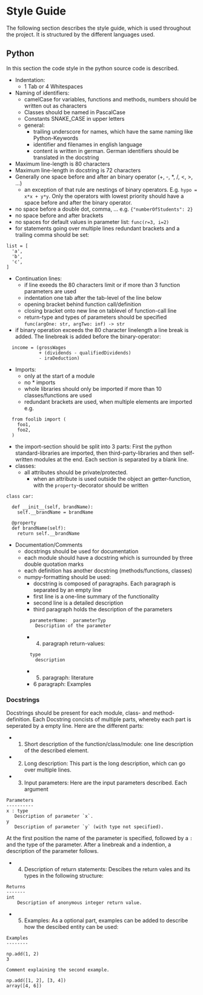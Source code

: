 # Style Guide
The following section describes the style guide, which is used throughout the project. It is structured by the different languages used.
## Python
In this section the code style in the python source code is described. 
- Indentation:
  - 1 Tab or 4 Whitespaces
- Naming of identifiers:
  - camelCase for variables, functions and methods, numbers should be written out as characters
  - Classes should be named in PascalCase
  - Constants SNAKE_CASE in upper letters
  - general: 
    - trailing underscore for names, which have the same naming like Python-Keywords
    - identifier and filenames in english language 
    - content is written in german. German identifiers should be translated in the docstring
- Maximum line-length is 80 characters
- Maximum line-length in docstring is 72 characters
- Generally one space before and after an binary operator (+, -, *, /, <, >, ...)
  - an exception of that rule are nestings of binary operators. E.g. `hypo = x*x + y*y`. Only the operators with lowest priority should have a space before and after the binary operator.
- no space before a double dot, comma, ... e.g. `{"numberOfStudents": 2}`
- no space before and after brackets
- no spaces for default values in parameter list: `func(r=3, i=2)`
- for statements going over multiple lines redundant brackets and a trailing comma should be set:
```
list = [
  'a',
  'b',
  'c',
]
```
- Continuation lines:
  - if line exeeds the 80 characters limit or if more than 3 function parameters are used
  - indentation one tab after the tab-level of the line below
  - opening bracket behind function call/definition
  - closing bracket onto new line on tablevel of function-call line
  - return-type and types of parameters should be specified `func(argOne: str, argTwo: inf) -> str`
- if binary operation exceeds the 80 character linelength a line break is added. The linebreak is added before the binary-operator:
```
  income = (grossWages
            + (dividends - qualifiedDividends)
            - iraDeduction)
```
- Imports:
  - only at the start of a module
  - no * imports
  - whole libraries should only be imported if more than 10 classes/functions are used
  - redundant brackets are used, when multiple elements are imported e.g.
```
  from foolib import (
    foo1,
    foo2,
  )
```
- the import-section should be split into 3 parts: First the python standard-libraries are imported, then third-party-libraries and then self-written modules at the end. Each section is separated by a blank line.
- classes: 
  - all attributes should be private/protected.
    - when an attribute is used outside the object an getter-function, with the `property`-decorator should be written
```
class car:
  
  def __init__(self, brandName):
    self.__brandName = brandName
  
  @property
  def brandName(self):
    return self.__brandName

```
- Documentation/Comments
  - docstrings should be used for documentation
  - each module should have a docstring which is surrounded by three double quotation marks
  - each definition has another docstring (methods/functions, classes)
  - numpy-formatting should be used:
    - docstring is composed of paragraphs. Each paragraph is separated by an empty line
    - first line is a one-line summary of the functionality
    - second line is a detailed description 
    - third paragraph holds the description of the parameters
    ```
      parameterName:  parameterTyp
        Description of the parameter
    ```
    - 4. paragraph return-values:
    ```
      type
        description
    ```
    - 5. paragraph: literature
    - 6 paragraph: Examples

### Docstrings
Docstrings should be present for each module, class- and method-definition.
Each Docstring concists of multiple parts, whereby each part is seperated by a
empty line. Here are the different parts:
 - 1. Short description of the function/class/module: one line description of
 the described element.
 - 2. Long description: This part is the long description, which can go over multiple lines.
 - 3. Input parameters: Here are the input parameters described. Each argument
 ```
Parameters
----------
x : type
    Description of parameter `x`.
y
    Description of parameter `y` (with type not specified).

```
At the first position the name of the parameter is specified, followed by a `:` and the type of the parameter.
After a linebreak and a indention, a description of the parameter follows.
 - 4. Description of return statements: Descibes the return vales and its types in the following structure:
```
Returns
-------
int
    Description of anonymous integer return value.
```
  - 5. Examples: As a optional part, examples can be added to describe how the descibed entity can be used:
```
Examples
--------

np.add(1, 2)
3

Comment explaining the second example.

np.add([1, 2], [3, 4])
array([4, 6])
```
